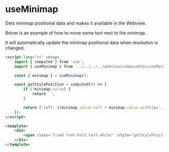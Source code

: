 # useMinimap

Gets minimap positional data and makes it available in the Webview.

Below is an example of how to move some text next to the minimap.

It will automatically update the minimap positional data when resolution is changed.

```html
<script lang="ts" setup>
    import { computed } from 'vue';
    import { useMinimap } from '../../../../webview/composables/useMinimap';

    const { minimap } = useMinimap();

    const getStylePosition = computed(() => {
        if (!minimap.value) {
            return ``;
        }

        return [`left: ${minimap.value.left + minimap.value.width}px`, `top: ${minimap.value.top}px`];
    });
</script>

<template>
    <div>
        <span class="fixed font-bold text-white" :style="getStylePosition">Hello World!</span>
    </div>
</template>
```
